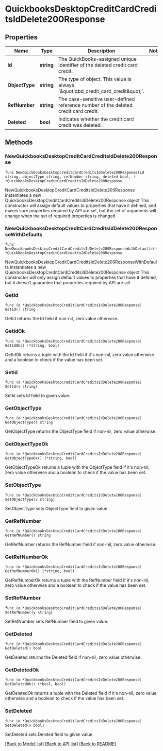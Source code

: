 # QuickbooksDesktopCreditCardCreditsIdDelete200Response

## Properties

Name | Type | Description | Notes
------------ | ------------- | ------------- | -------------
**Id** | **string** | The QuickBooks-assigned unique identifier of the deleted credit card credit. | 
**ObjectType** | **string** | The type of object. This value is always &#x60;\&quot;qbd_credit_card_credit\&quot;&#x60;. | 
**RefNumber** | **string** | The case-sensitive user-defined reference number of the deleted credit card credit. | 
**Deleted** | **bool** | Indicates whether the credit card credit was deleted. | 

## Methods

### NewQuickbooksDesktopCreditCardCreditsIdDelete200Response

`func NewQuickbooksDesktopCreditCardCreditsIdDelete200Response(id string, objectType string, refNumber string, deleted bool, ) *QuickbooksDesktopCreditCardCreditsIdDelete200Response`

NewQuickbooksDesktopCreditCardCreditsIdDelete200Response instantiates a new QuickbooksDesktopCreditCardCreditsIdDelete200Response object
This constructor will assign default values to properties that have it defined,
and makes sure properties required by API are set, but the set of arguments
will change when the set of required properties is changed

### NewQuickbooksDesktopCreditCardCreditsIdDelete200ResponseWithDefaults

`func NewQuickbooksDesktopCreditCardCreditsIdDelete200ResponseWithDefaults() *QuickbooksDesktopCreditCardCreditsIdDelete200Response`

NewQuickbooksDesktopCreditCardCreditsIdDelete200ResponseWithDefaults instantiates a new QuickbooksDesktopCreditCardCreditsIdDelete200Response object
This constructor will only assign default values to properties that have it defined,
but it doesn't guarantee that properties required by API are set

### GetId

`func (o *QuickbooksDesktopCreditCardCreditsIdDelete200Response) GetId() string`

GetId returns the Id field if non-nil, zero value otherwise.

### GetIdOk

`func (o *QuickbooksDesktopCreditCardCreditsIdDelete200Response) GetIdOk() (*string, bool)`

GetIdOk returns a tuple with the Id field if it's non-nil, zero value otherwise
and a boolean to check if the value has been set.

### SetId

`func (o *QuickbooksDesktopCreditCardCreditsIdDelete200Response) SetId(v string)`

SetId sets Id field to given value.


### GetObjectType

`func (o *QuickbooksDesktopCreditCardCreditsIdDelete200Response) GetObjectType() string`

GetObjectType returns the ObjectType field if non-nil, zero value otherwise.

### GetObjectTypeOk

`func (o *QuickbooksDesktopCreditCardCreditsIdDelete200Response) GetObjectTypeOk() (*string, bool)`

GetObjectTypeOk returns a tuple with the ObjectType field if it's non-nil, zero value otherwise
and a boolean to check if the value has been set.

### SetObjectType

`func (o *QuickbooksDesktopCreditCardCreditsIdDelete200Response) SetObjectType(v string)`

SetObjectType sets ObjectType field to given value.


### GetRefNumber

`func (o *QuickbooksDesktopCreditCardCreditsIdDelete200Response) GetRefNumber() string`

GetRefNumber returns the RefNumber field if non-nil, zero value otherwise.

### GetRefNumberOk

`func (o *QuickbooksDesktopCreditCardCreditsIdDelete200Response) GetRefNumberOk() (*string, bool)`

GetRefNumberOk returns a tuple with the RefNumber field if it's non-nil, zero value otherwise
and a boolean to check if the value has been set.

### SetRefNumber

`func (o *QuickbooksDesktopCreditCardCreditsIdDelete200Response) SetRefNumber(v string)`

SetRefNumber sets RefNumber field to given value.


### GetDeleted

`func (o *QuickbooksDesktopCreditCardCreditsIdDelete200Response) GetDeleted() bool`

GetDeleted returns the Deleted field if non-nil, zero value otherwise.

### GetDeletedOk

`func (o *QuickbooksDesktopCreditCardCreditsIdDelete200Response) GetDeletedOk() (*bool, bool)`

GetDeletedOk returns a tuple with the Deleted field if it's non-nil, zero value otherwise
and a boolean to check if the value has been set.

### SetDeleted

`func (o *QuickbooksDesktopCreditCardCreditsIdDelete200Response) SetDeleted(v bool)`

SetDeleted sets Deleted field to given value.



[[Back to Model list]](../README.md#documentation-for-models) [[Back to API list]](../README.md#documentation-for-api-endpoints) [[Back to README]](../README.md)


